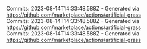 Commits: 2023-08-14T14:33:48.588Z - Generated via https://github.com/marketplace/actions/artificial-grass
<br>
Commits: 2023-08-14T14:33:48.588Z - Generated via https://github.com/marketplace/actions/artificial-grass
<br>
Commits: 2023-08-14T14:33:48.588Z - Generated via https://github.com/marketplace/actions/artificial-grass
<br>
